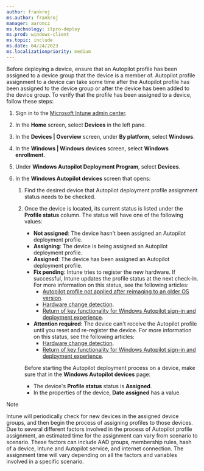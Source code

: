 ```yaml
---
author: frankroj
ms.author: frankroj
manager: aaroncz
ms.technology: itpro-deploy
ms.prod: windows-client
ms.topic: include
ms.date: 04/24/2023
ms.localizationpriority: medium
---
```


<!-- This file is shared by the following articles:

pre-provisioning/azure-ad-join-autopilot-profile.md
pre-provisioning/hybrid-azure-ad-join-autopilot-profile.md
self-deploying/self-deploying-autopilot-profile.md
user-driven/azure-ad-join-autopilot-profile.md
user-driven/hybrid-azure-ad-join-autopilot-profile.md


Headings are driven by article context. -->

Before deploying a device, ensure that an Autopilot profile has been assigned to a device group that the device is a member of. Autopilot profile assignment to a device can take some time after the Autopilot profile has been assigned to the device group or after the device has been added to the device group. To verify that the profile has been assigned to a device, follow these steps:

1. Sign in to the [Microsoft Intune admin center](https://go.microsoft.com/fwlink/?linkid=2109431).

2. In the **Home** screen, select **Devices** in the left pane.

3. In the **Devices | Overview** screen, under **By platform**, select **Windows**.

4. In the **Windows | Windows devices** screen, select **Windows enrollment**.

5. Under **Windows Autopilot Deployment Program**, select **Devices**.

6. In the **Windows Autopilot devices** screen that opens:

   1. Find the desired device that Autopilot deployment profile assignment status needs to be checked.

   2. Once the device is located, its current status is listed under the **Profile status** column. The status will have one of the following values:

       - **Not assigned**: The device hasn't been assigned an Autopilot deployment profile.
       - **Assigning**: The device is being assigned an Autopilot deployment profile.
       - **Assigned**: The device has been assigned an Autopilot deployment profile.
       - **Fix pending**:  Intune tries to register the new hardware. If successful, Intune updates the profile status at the next check-in. For more information on this status, see the following articles:
         - [Autopilot profile not applied after reimaging to an older OS version](../../troubleshoot-device-enrollment.md#autopilot-profile-not-applied-after-reimaging-to-an-older-os-version).
         - [Hardware change detection](/mem/intune/enrollment/tutorial-use-autopilot-enroll-devices#hardware-change-detection).
         - [Return of key functionality for Windows Autopilot sign-in and deployment experience](https://techcommunity.microsoft.com/t5/intune-customer-success/return-of-key-functionality-for-windows-autopilot-sign-in-and/ba-p/3583130).
       - **Attention required**: The device can't receive the Autopilot profile until you reset and re-register the device. For more information on this status, see the following articles:
         - [Hardware change detection](/mem/intune/enrollment/tutorial-use-autopilot-enroll-devices#hardware-change-detection).
         - [Return of key functionality for Windows Autopilot sign-in and deployment experience](https://techcommunity.microsoft.com/t5/intune-customer-success/return-of-key-functionality-for-windows-autopilot-sign-in-and/ba-p/3583130).

        Before starting the Autopilot deployment process on a device, make sure that in the **Windows Autopilot devices** page:

        - The device's **Profile status** status is **Assigned**.
        - In the properties of the device, **Date assigned** has a value.

> [!NOTE]
>
> Intune will periodically check for new devices in the assigned device groups, and then begin the process of assigning profiles to those devices. Due to several different factors involved in the process of Autopilot profile assignment, an estimated time for the assignment can vary from scenario to scenario. These factors can include AAD groups, membership rules, hash of a device, Intune and Autopilot service, and internet connection. The assignment time will vary depending on all the factors and variables involved in a specific scenario.